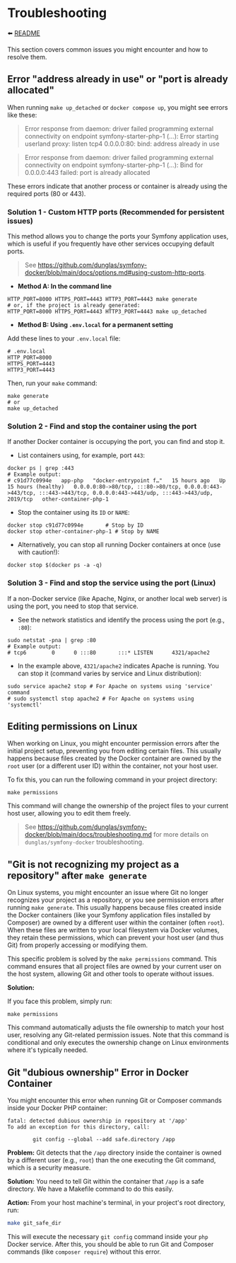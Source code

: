 # Troubleshooting

⬅️ [README](../README.md)

This section covers common issues you might encounter and how to resolve them.

## Error "address already in use" or "port is already allocated"

When running `make up_detached` or `docker compose up`, you might see errors like these:

> Error response from daemon: driver failed programming external connectivity on endpoint symfony-starter-php-1 (...): Error starting userland proxy: listen tcp4 0.0.0.0:80: bind: address already in use

> Error response from daemon: driver failed programming external connectivity on endpoint symfony-starter-php-1 (...): Bind for 0.0.0.0:443 failed: port is already allocated

These errors indicate that another process or container is already using the required ports (80 or 443).

### Solution 1 - Custom HTTP ports (Recommended for persistent issues)

This method allows you to change the ports your Symfony application uses, which is useful if you frequently have other services occupying default ports.

> See https://github.com/dunglas/symfony-docker/blob/main/docs/options.md#using-custom-http-ports.

- **Method A: In the command line**

```shell
HTTP_PORT=8000 HTTPS_PORT=4443 HTTP3_PORT=4443 make generate
# or, if the project is already generated:
HTTP_PORT=8000 HTTPS_PORT=4443 HTTP3_PORT=4443 make up_detached
````

- **Method B: Using `.env.local` for a permanent setting**

Add these lines to your `.env.local` file:

```dotenv
# .env.local
HTTP_PORT=8000
HTTPS_PORT=4443
HTTP3_PORT=4443
```

Then, run your `make` command:

```shell
make generate
# or
make up_detached
```

### Solution 2 - Find and stop the **container** using the port

If another Docker container is occupying the port, you can find and stop it.

- List containers using, for example, port `443`:

<!-- end list -->

```shell
docker ps | grep :443
# Example output:
# c91d77c0994e   app-php   "docker-entrypoint f…"   15 hours ago   Up 15 hours (healthy)   0.0.0.0:80->80/tcp, :::80->80/tcp, 0.0.0.0:443->443/tcp, :::443->443/tcp, 0.0.0.0:443->443/udp, :::443->443/udp, 2019/tcp   other-container-php-1
```

- Stop the container using its `ID` or `NAME`:

<!-- end list -->

```shell
docker stop c91d77c0994e       # Stop by ID
docker stop other-container-php-1 # Stop by NAME
```

- Alternatively, you can stop all running Docker containers at once (use with caution\!):

<!-- end list -->

```shell
docker stop $(docker ps -a -q)
```

### Solution 3 - Find and stop the **service** using the port (Linux)

If a non-Docker service (like Apache, Nginx, or another local web server) is using the port, you need to stop that service.

- See the network statistics and identify the process using the port (e.g., `:80`):

<!-- end list -->

```shell
sudo netstat -pna | grep :80
# Example output:
# tcp6        0      0 :::80       :::* LISTEN      4321/apache2
```

- In the example above, `4321/apache2` indicates Apache is running. You can stop it (command varies by service and Linux distribution):

<!-- end list -->

```shell
sudo service apache2 stop # For Apache on systems using 'service' command
# sudo systemctl stop apache2 # For Apache on systems using 'systemctl'
```

## Editing permissions on Linux

When working on Linux, you might encounter permission errors after the initial project setup, preventing you from editing certain files. This usually happens because files created by the Docker container are owned by the `root` user (or a different user ID) within the container, not your host user.

To fix this, you can run the following command in your project directory:

```shell
make permissions
```

This command will change the ownership of the project files to your current host user, allowing you to edit them freely.

> See https://github.com/dunglas/symfony-docker/blob/main/docs/troubleshooting.md for more details on `dunglas/symfony-docker` troubleshooting.

## "Git is not recognizing my project as a repository" after `make generate`

On Linux systems, you might encounter an issue where Git no longer recognizes your project as a repository, or you see permission errors after running `make generate`. This usually happens because files created inside the Docker containers (like your Symfony application files installed by Composer) are owned by a different user within the container (often `root`). When these files are written to your local filesystem via Docker volumes, they retain these permissions, which can prevent your host user (and thus Git) from properly accessing or modifying them.

This specific problem is solved by the `make permissions` command. This command ensures that all project files are owned by your current user on the host system, allowing Git and other tools to operate without issues.

**Solution:**

If you face this problem, simply run:

```shell
make permissions
```

This command automatically adjusts the file ownership to match your host user, resolving any Git-related permission issues. Note that this command is conditional and only executes the ownership change on Linux environments where it's typically needed.

## Git "dubious ownership" Error in Docker Container

You might encounter this error when running Git or Composer commands inside your Docker PHP container:

```
fatal: detected dubious ownership in repository at '/app'
To add an exception for this directory, call:

        git config --global --add safe.directory /app
```

**Problem:** Git detects that the `/app` directory inside the container is owned by a different user (e.g., `root`) than the one executing the Git command, which is a security measure.

**Solution:** You need to tell Git within the container that `/app` is a safe directory. We have a Makefile command to do this easily.

**Action:**
From your host machine's terminal, in your project's root directory, run:

```bash
make git_safe_dir
```

This will execute the necessary `git config` command inside your `php` Docker service. After this, you should be able to run Git and Composer commands (like `composer require`) without this error.
